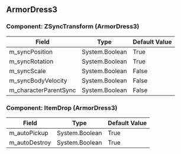 ## ArmorDress3

### Component: ZSyncTransform (ArmorDress3)

|Field|Type|Default Value|
|-----|----|-------------|
|m_syncPosition|System.Boolean|True|
|m_syncRotation|System.Boolean|True|
|m_syncScale|System.Boolean|False|
|m_syncBodyVelocity|System.Boolean|False|
|m_characterParentSync|System.Boolean|False|

### Component: ItemDrop (ArmorDress3)

|Field|Type|Default Value|
|-----|----|-------------|
|m_autoPickup|System.Boolean|True|
|m_autoDestroy|System.Boolean|True|

